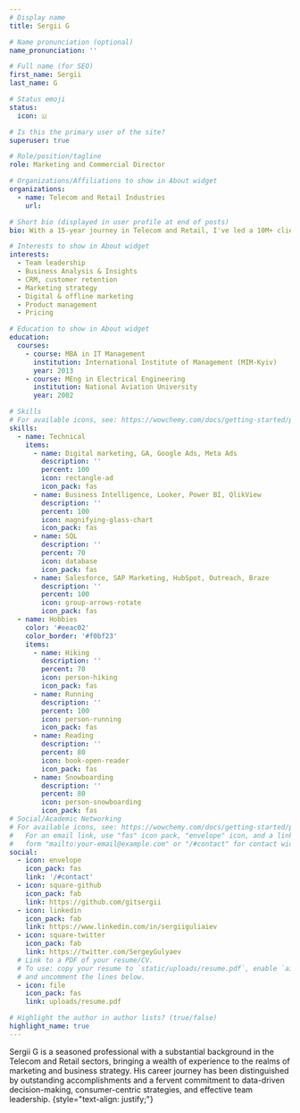 ```yaml
---
# Display name
title: Sergii G

# Name pronunciation (optional)
name_pronunciation: ''

# Full name (for SEO)
first_name: Sergii
last_name: G

# Status emoji
status:
  icon: 🇺

# Is this the primary user of the site?
superuser: true

# Role/position/tagline
role: Marketing and Commercial Director

# Organizations/Affiliations to show in About widget
organizations:
  - name: Telecom and Retail Industries
    url: 

# Short bio (displayed in user profile at end of posts)
bio: With a 15-year journey in Telecom and Retail, I've led a 10M+ client base and driven over USD 400M+ in revenue. My passion for pioneering B2C and B2B strategies has guided dedicated teams to consistently exceed market expectations. Specializing in diverse marketing facets, including strategy, digital and offline marketing, CRM, pricing, and business intelligence, I'm on a mission to turn challenges into opportunities and maintain my career's fervor from day one.

# Interests to show in About widget
interests:
  - Team leadership
  - Business Analysis & Insights
  - CRM, customer retention
  - Marketing strategy
  - Digital & offline marketing
  - Product management
  - Pricing

# Education to show in About widget
education:
  courses:
    - course: MBA in IT Management
      institution: International Institute of Management (MIM-Kyiv)
      year: 2013
    - course: MEng in Electrical Engineering
      institution: National Aviation University
      year: 2002

# Skills
# For available icons, see: https://wowchemy.com/docs/getting-started/page-builder/#icons
skills:
  - name: Technical
    items:
      - name: Digital marketing, GA, Google Ads, Meta Ads
        description: ''
        percent: 100
        icon: rectangle-ad
        icon_pack: fas
      - name: Business Intelligence, Looker, Power BI, QlikView
        description: ''
        percent: 100
        icon: magnifying-glass-chart
        icon_pack: fas
      - name: SQL
        description: ''
        percent: 70
        icon: database
        icon_pack: fas
      - name: Salesforce, SAP Marketing, HubSpot, Outreach, Braze
        description: ''
        percent: 100
        icon: group-arrows-rotate
        icon_pack: fas
  - name: Hobbies
    color: '#eeac02'
    color_border: '#f0bf23'
    items:
      - name: Hiking
        description: ''
        percent: 70
        icon: person-hiking
        icon_pack: fas
      - name: Running
        description: ''
        percent: 100
        icon: person-running
        icon_pack: fas
      - name: Reading
        description: ''
        percent: 80
        icon: book-open-reader
        icon_pack: fas
      - name: Snowboarding
        description: ''
        percent: 80
        icon: person-snowboarding
        icon_pack: fas
# Social/Academic Networking
# For available icons, see: https://wowchemy.com/docs/getting-started/page-builder/#icons
#   For an email link, use "fas" icon pack, "envelope" icon, and a link in the
#   form "mailto:your-email@example.com" or "/#contact" for contact widget.
social:
  - icon: envelope
    icon_pack: fas
    link: '/#contact'
  - icon: square-github
    icon_pack: fab
    link: https://github.com/gitsergii
  - icon: linkedin
    icon_pack: fab
    link: https://www.linkedin.com/in/sergiiguliaiev
  - icon: square-twitter
    icon_pack: fab
    link: https://twitter.com/SergeyGulyaev
  # Link to a PDF of your resume/CV.
  # To use: copy your resume to `static/uploads/resume.pdf`, enable `ai` icons in `params.yaml`,
  # and uncomment the lines below.
  - icon: file
    icon_pack: fas
    link: uploads/resume.pdf

# Highlight the author in author lists? (true/false)
highlight_name: true
---
```


Sergii G is a seasoned professional with a substantial background in the Telecom and Retail sectors, bringing a wealth of experience to the realms of marketing and business strategy. His career journey has been distinguished by outstanding accomplishments and a fervent commitment to data-driven decision-making, consumer-centric strategies, and effective team leadership.
{style="text-align: justify;"}
